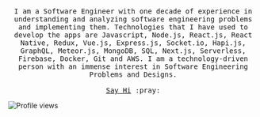 <p align="center">
  <br><br>
  <samp>
    I am a Software Engineer with one decade of experience in understanding and analyzing software engineering problems and implementing them. Technologies that I have used to develop the apps are Javascript, Node.js, React.js, React Native, Redux, Vue.js, Express.js, Socket.io, Hapi.js, GraphQL, Meteor.js, MongoDB, SQL, Next.js, Serverless, Firebase, Docker, Git and AWS. I am a technology-driven person with an immense interest in Software Engineering Problems and Designs.
    <br><br>
<!--     <img src="https://lancygoyal.github.io/images/qrcode.png" width="100px">
    <br><br> -->
    <a href="https://www.linkedin.com/in/lancygoyal">Say Hi</a> :pray:
  </samp>
</p>

![Profile views](https://gpvc.arturio.dev/lancygoyal)
